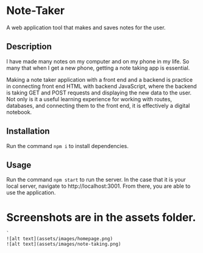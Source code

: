 # Note-Taker
A web application tool that makes and saves notes for the user.

## Description


I have made many notes on my computer and on my phone in my life. So many that when I get a new phone, getting a note taking app is essential. 

Making a note taker application with a front end and a backend is practice in connecting front end HTML with backend JavaScript, where the backend is taking GET and POST requests and displaying the new data to the user. Not only is it a useful learning experience for working with routes, databases, and connecting them to the front end, it is effectively a digital notebook.


## Installation
Run the command `npm i` to install dependencies.

## Usage

Run the command `npm start` to run the server. In the case that it is your local server, navigate to http://localhost:3001. From there, you are able to use the application. 

Screenshots are in the assets folder.
=
    `
    ![alt text](assets/images/homepage.png)
    ![alt text](assets/images/note-taking.png)
    

